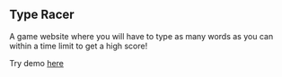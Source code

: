 ## Type Racer

A game website where you will have to type as many words as you can within a
time limit to get a high score!

Try demo [here](https://fabricio-rojas.github.io/type-racer/)